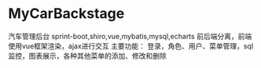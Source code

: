 # MyCarBackstage
汽车管理后台
sprint-boot,shiro,vue,mybatis,mysql,echarts
前后端分离，前端使用vue框架渲染，ajax进行交互
主要功能：
  登录，角色、用户、菜单管理，sql监控，图表展示，各种其他菜单的添加、修改和删除

